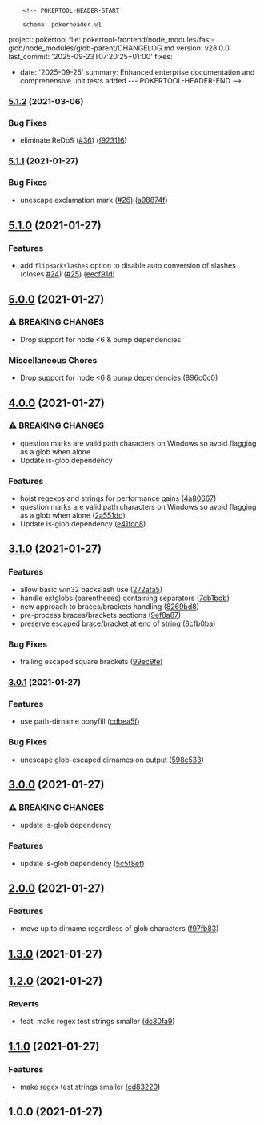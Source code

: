         <!-- POKERTOOL-HEADER-START
        ---
        schema: pokerheader.v1
project: pokertool
file: pokertool-frontend/node_modules/fast-glob/node_modules/glob-parent/CHANGELOG.md
version: v28.0.0
last_commit: '2025-09-23T07:20:25+01:00'
fixes:
- date: '2025-09-25'
  summary: Enhanced enterprise documentation and comprehensive unit tests added
        ---
        POKERTOOL-HEADER-END -->
### [5.1.2](https://github.com/gulpjs/glob-parent/compare/v5.1.1...v5.1.2) (2021-03-06)


### Bug Fixes

* eliminate ReDoS ([#36](https://github.com/gulpjs/glob-parent/issues/36)) ([f923116](https://github.com/gulpjs/glob-parent/commit/f9231168b0041fea3f8f954b3cceb56269fc6366))

### [5.1.1](https://github.com/gulpjs/glob-parent/compare/v5.1.0...v5.1.1) (2021-01-27)


### Bug Fixes

* unescape exclamation mark ([#26](https://github.com/gulpjs/glob-parent/issues/26)) ([a98874f](https://github.com/gulpjs/glob-parent/commit/a98874f1a59e407f4fb1beb0db4efa8392da60bb))

## [5.1.0](https://github.com/gulpjs/glob-parent/compare/v5.0.0...v5.1.0) (2021-01-27)


### Features

* add `flipBackslashes` option to disable auto conversion of slashes (closes [#24](https://github.com/gulpjs/glob-parent/issues/24)) ([#25](https://github.com/gulpjs/glob-parent/issues/25)) ([eecf91d](https://github.com/gulpjs/glob-parent/commit/eecf91d5e3834ed78aee39c4eaaae654d76b87b3))

## [5.0.0](https://github.com/gulpjs/glob-parent/compare/v4.0.0...v5.0.0) (2021-01-27)


### ⚠ BREAKING CHANGES

* Drop support for node <6 & bump dependencies

### Miscellaneous Chores

* Drop support for node <6 & bump dependencies ([896c0c0](https://github.com/gulpjs/glob-parent/commit/896c0c00b4e7362f60b96e7fc295ae929245255a))

## [4.0.0](https://github.com/gulpjs/glob-parent/compare/v3.1.0...v4.0.0) (2021-01-27)


### ⚠ BREAKING CHANGES

* question marks are valid path characters on Windows so avoid flagging as a glob when alone
* Update is-glob dependency

### Features

* hoist regexps and strings for performance gains ([4a80667](https://github.com/gulpjs/glob-parent/commit/4a80667c69355c76a572a5892b0f133c8e1f457e))
* question marks are valid path characters on Windows so avoid flagging as a glob when alone ([2a551dd](https://github.com/gulpjs/glob-parent/commit/2a551dd0dc3235e78bf3c94843d4107072d17841))
* Update is-glob dependency ([e41fcd8](https://github.com/gulpjs/glob-parent/commit/e41fcd895d1f7bc617dba45c9d935a7949b9c281))

## [3.1.0](https://github.com/gulpjs/glob-parent/compare/v3.0.1...v3.1.0) (2021-01-27)


### Features

* allow basic win32 backslash use ([272afa5](https://github.com/gulpjs/glob-parent/commit/272afa5fd070fc0f796386a5993d4ee4a846988b))
* handle extglobs (parentheses) containing separators ([7db1bdb](https://github.com/gulpjs/glob-parent/commit/7db1bdb0756e55fd14619e8ce31aa31b17b117fd))
* new approach to braces/brackets handling ([8269bd8](https://github.com/gulpjs/glob-parent/commit/8269bd89290d99fac9395a354fb56fdcdb80f0be))
* pre-process braces/brackets sections ([9ef8a87](https://github.com/gulpjs/glob-parent/commit/9ef8a87f66b1a43d0591e7a8e4fc5a18415ee388))
* preserve escaped brace/bracket at end of string ([8cfb0ba](https://github.com/gulpjs/glob-parent/commit/8cfb0ba84202d51571340dcbaf61b79d16a26c76))


### Bug Fixes

* trailing escaped square brackets ([99ec9fe](https://github.com/gulpjs/glob-parent/commit/99ec9fecc60ee488ded20a94dd4f18b4f55c4ccf))

### [3.0.1](https://github.com/gulpjs/glob-parent/compare/v3.0.0...v3.0.1) (2021-01-27)


### Features

* use path-dirname ponyfill ([cdbea5f](https://github.com/gulpjs/glob-parent/commit/cdbea5f32a58a54e001a75ddd7c0fccd4776aacc))


### Bug Fixes

* unescape glob-escaped dirnames on output ([598c533](https://github.com/gulpjs/glob-parent/commit/598c533bdf49c1428bc063aa9b8db40c5a86b030))

## [3.0.0](https://github.com/gulpjs/glob-parent/compare/v2.0.0...v3.0.0) (2021-01-27)


### ⚠ BREAKING CHANGES

* update is-glob dependency

### Features

* update is-glob dependency ([5c5f8ef](https://github.com/gulpjs/glob-parent/commit/5c5f8efcee362a8e7638cf8220666acd8784f6bd))

## [2.0.0](https://github.com/gulpjs/glob-parent/compare/v1.3.0...v2.0.0) (2021-01-27)


### Features

* move up to dirname regardless of glob characters ([f97fb83](https://github.com/gulpjs/glob-parent/commit/f97fb83be2e0a9fc8d3b760e789d2ecadd6aa0c2))

## [1.3.0](https://github.com/gulpjs/glob-parent/compare/v1.2.0...v1.3.0) (2021-01-27)

## [1.2.0](https://github.com/gulpjs/glob-parent/compare/v1.1.0...v1.2.0) (2021-01-27)


### Reverts

* feat: make regex test strings smaller ([dc80fa9](https://github.com/gulpjs/glob-parent/commit/dc80fa9658dca20549cfeba44bbd37d5246fcce0))

## [1.1.0](https://github.com/gulpjs/glob-parent/compare/v1.0.0...v1.1.0) (2021-01-27)


### Features

* make regex test strings smaller ([cd83220](https://github.com/gulpjs/glob-parent/commit/cd832208638f45169f986d80fcf66e401f35d233))

## 1.0.0 (2021-01-27)

